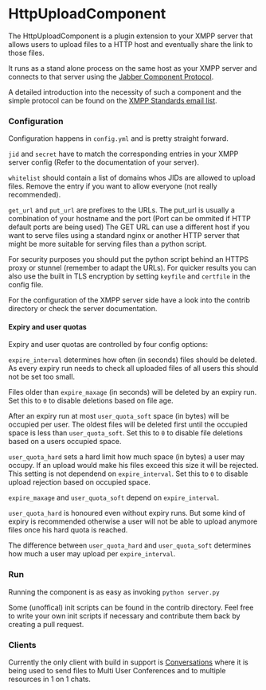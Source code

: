 # HttpUploadComponent

The HttpUploadComponent is a plugin extension to your XMPP server that allows
users to upload files to a HTTP host and eventually share the link to those
files.

It runs as a stand alone process on the same host as your XMPP server and
connects to that server using the [Jabber Component
Protocol](http://xmpp.org/extensions/xep-0114.html).

A detailed introduction into the necessity of such a component and the simple
protocol can be found on the [XMPP Standards email
list](http://mail.jabber.org/pipermail/standards/2015-June/029969.html).

### Configuration

Configuration happens in `config.yml` and is pretty straight forward.

```jid``` and ```secret``` have to match the corresponding entries in your XMPP
server config (Refer to the documentation of your server).

```whitelist``` should contain a list of domains whos JIDs are allowed to
upload files. Remove the entry if you want to allow everyone (not really
recommended).

```get_url``` and ```put_url``` are prefixes to the URLs. The put_url is
usually a combination of your hostname and the port (Port can be ommited if
HTTP default ports are being used) The GET URL can use a different host if you
want to serve files using a standard nginx or another HTTP server that might be
more suitable for serving files than a python script.

For security purposes you should put the python script behind an HTTPS proxy or
stunnel (remember to adapt the URLs).  For quicker results you can also use the
built in TLS encryption by setting ```keyfile``` and ```certfile``` in the
config file.

For the configuration of the XMPP server side have a look into the contrib
directory or check the server documentation.

#### Expiry and user quotas

Expiry and user quotas are controlled by four config options:

```expire_interval``` determines how often (in seconds) files should be
deleted. As every expiry run needs to check all uploaded files of all
users this should not be set too small.

Files older than ```expire_maxage``` (in seconds) will be deleted by an
expiry run. Set this to ```0``` to disable deletions based on file age.

After an expiry run at most ```user_quota_soft``` space (in bytes) will be
occupied per user. The oldest files will be deleted first until the occupied
space is less than ```user_quota_soft```. Set this to ```0``` to disable
file deletions based on a users occupied space.

```user_quota_hard``` sets a hard limit how much space (in bytes) a user
may occupy. If an upload would make his files exceed this size it will be
rejected. This setting is not dependend on ```expire_interval```. Set
this to ```0``` to disable upload rejection based on occupied space.

```expire_maxage``` and ```user_quota_soft``` depend on ```expire_interval```.

```user_quota_hard``` is honoured even without expiry runs. But some kind
of expiry is recommended otherwise a user will not be able to upload
anymore files once his hard quota is reached.

The difference between ```user_quota_hard``` and ```user_quota_soft```
determines how much a user may upload per ```expire_interval```.

### Run

Running the component is as easy as invoking ```python server.py```

Some (unoffical) init scripts can be found in the contrib directory. Feel free
to write your own init scripts if necessary and contribute them back by
creating a pull request.

### Clients

Currently the only client with build in support is
[Conversations](http://conversations.im) where it is being used to send files
to Multi User Conferences and to multiple resources in 1 on 1 chats.
